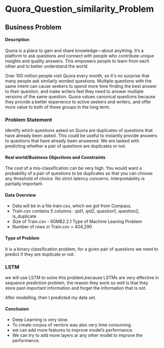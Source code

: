 # Quora_Question_similarity_Problem
##  Business Problem
#### Description
Quora is a place to gain and share knowledge—about anything. It’s a platform to ask questions and connect with people who contribute unique insights and quality answers. This empowers people to learn from each other and to better understand the world.

Over 100 million people visit Quora every month, so it's no surprise that many people ask similarly worded questions. Multiple questions with the same intent can cause seekers to spend more time finding the best answer to their question, and make writers feel they need to answer multiple versions of the same question. Quora values canonical questions because they provide a better experience to active seekers and writers, and offer more value to both of these groups in the long term.




### Problem Statement

Identify which questions asked on Quora are duplicates of questions that have already been asked.
This could be useful to instantly provide answers to questions that have already been answered.
We are tasked with predicting whether a pair of questions are duplicates or not.

#### Real world/Business Objectives and Constraints
The cost of a mis-classification can be very high.
You would want a probability of a pair of questions to be duplicates so that you can choose any threshold of choice.
No strict latency concerns.
Interpretability is partially important.


#### Data Overview
- Data will be in a file train.csv, which we got from Compass.
- Train.csv contains 5 columns : qid1, qid2, question1, question2, is_duplicate
- Size of Train.csv - 60MB2.2.1 Type of Machine Leaning Problem
- Number of rows in Train.csv = 404,290


#### Type of Problem
It is a binary classification problem, for a given pair of questions we need to predict if they are duplicate or not.

### LSTM 
we will use LSTM to solve this problem,because LSTMs are very effective in sequence prediction problem, the reason they work so well is that they store past important information and forget the information that is not.

After modelling, then I predicted my data set. 

#### Conclusion
- Deep Learning is very slow.
- To create corpus of vectors was also very time consuming.
- we can add more features to improve model’s performance.
- We can try to add more layers ar any other model to improve the performance.




